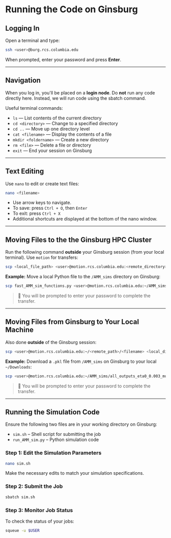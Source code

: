 # Running the Code on Ginsburg

## Logging In

Open a terminal and type:

```bash
ssh <user>@burg.rcs.columbia.edu
```

When prompted, enter your password and press **Enter**.

---

## Navigation

When you log in, you'll be placed on a **login node**. Do **not** run any code directly here. Instead, we will run code using the sbatch command.

Useful terminal commands:

- `ls` — List contents of the current directory  
- `cd <directory>` — Change to a specified directory  
- `cd ..` — Move up one directory level  
- `cat <filename>` — Display the contents of a file  
- `mkdir <foldername>` — Create a new directory  
- `rm <file>` — Delete a file or directory  
- `exit` — End your session on Ginsburg

---

## Text Editing

Use `nano` to edit or create text files:

```bash
nano <filename>
```

- Use arrow keys to navigate.
- To save: press `Ctrl + O`, then `Enter`
- To exit: press `Ctrl + X`
- Additional shortcuts are displayed at the bottom of the nano window.

---

## Moving Files to the the Ginsburg HPC Cluster

Run the following command **outside** your Ginsburg session (from your local terminal). Use `motion` for transfers:

```bash
scp <local_file_path> <user>@motion.rcs.columbia.edu:<remote_directory>
```

**Example:** Move a local Python file to the `/AMM_sims` directory on Ginsburg:

```bash
scp fast_AMM_sim_functions.py <user>@motion.rcs.columbia.edu:~/AMM_sims/
```

> 🔐 You will be prompted to enter your password to complete the transfer.

---

## Moving Files from Ginsburg to Your Local Machine

Also done **outside** of the Ginsburg session:

```bash
scp <user>@motion.rcs.columbia.edu:~/<remote_path>/<filename> <local_directory>
```

**Example:** Download a `.pkl` file from `/AMM_sims` on Ginsburg to your local `~/Downloads`:

```bash
scp <user>@motion.rcs.columbia.edu:~/AMM_sims/all_outputs_eta0_0.003_mu_0.0_buy_2500_sell_2500.pkl ~/Downloads
```

> 🔐 You will be prompted to enter your password to complete the transfer.

---

## Running the Simulation Code

Ensure the following two files are in your working directory on Ginsburg:

- `sim.sh` – Shell script for submitting the job  
- `run_AMM_sim.py` – Python simulation code

### Step 1: Edit the Simulation Parameters

```bash
nano sim.sh
```

Make the necessary edits to match your simulation specifications.

### Step 2: Submit the Job

```bash
sbatch sim.sh
```

### Step 3: Monitor Job Status

To check the status of your jobs:

```bash
squeue -u $USER
```
